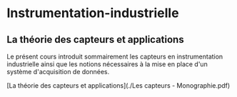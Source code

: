 # Instrumentation-industrielle

## La théorie des capteurs et applications
Le présent cours introduit sommairement les capteurs en instrumentation industrielle ainsi que les notions nécessaires à la mise en place d'un système d'acquisition de données.

[La théorie des capteurs et applications](./Les capteurs - Monographie.pdf)
